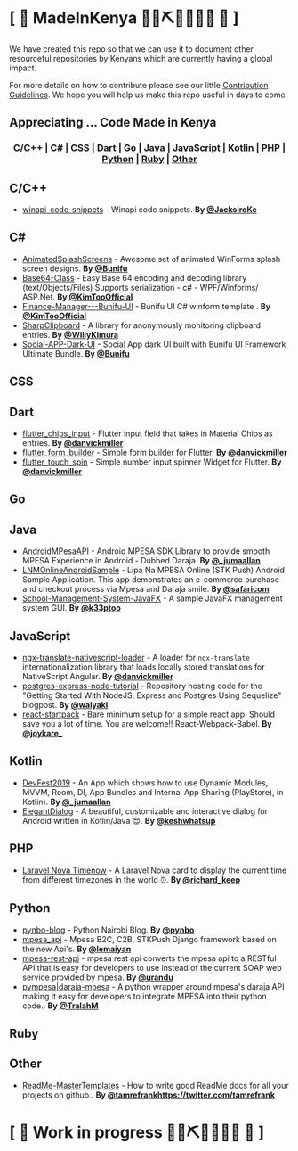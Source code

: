 # \[ 🚧 MadeInKenya 👷‍♀️⛏👷🔧️👷🔧 🚧 \] 

We have created this repo so that we can use it to document other resourceful repositories by Kenyans which are currently having a global impact. 

For more details on how to contribute please see our little [Contribution Guidelines](https://github.com/MadeInKenya/madeinkenya.github.io/blob/master/CONTRIBUTING.MD). We hope you will help us make this repo useful in days to come

## Appreciating ... Code Made in Kenya

### <p align="center"><a href="#C">C/C++</a> | <a href="#C#">C#</a> | <a href="#CSS">CSS</a> | <a href="#Dart">Dart</a> | <a href="#Go">Go</a> | <a href="#Java">Java</a> | <a href="#JavaScript">JavaScript</a> | <a href="#Kotlin">Kotlin</a> | <a href="#PHP">PHP</a> | <a href="#Python">Python</a> | <a href="#Ruby">Ruby</a> | <a href="#Other">Other</a></p>

## <a name="C"> </a>C/C++
* [winapi-code-snippets](https://github.com/JacksiroKe/winapi-code-snippets) - Winapi code snippets. **By [@JacksiroKe](https://twitter.com/JacksiroKe)**

## <a name="C#"> </a>C#
* [AnimatedSplashScreens](https://github.com/bunifu-framework/AnimatedSplashScreens) - Awesome set of animated WinForms splash screen designs. **By [@Bunifu](https://twitter.com/Bunifu)**
* [Base64-Class](https://github.com/KimTooFlex/Base64-Class) - Easy Base 64 encoding and decoding library (text/Objects/Files) Supports serialization - c# - WPF/Winforms/ ASP.Net. **By [@KimTooOfficial](https://twitter.com/KimTooOfficial)**
* [Finance-Manager---Bunifu-UI](https://github.com/KimTooFlex/Finance-Manager---Bunifu-UI) - Bunifu UI C# winform template . **By [@KimTooOfficial](https://twitter.com/KimTooOfficial)**
* [SharpClipboard](https://github.com/Willy-Kimura/SharpClipboard) - A library for anonymously monitoring clipboard entries. **By [@WillyKimura](https://twitter.com/WillyKimura)**
* [Social-APP-Dark-UI](https://github.com/bunifu-framework/Social-APP-Dark-UI) - Social App dark UI built with Bunifu UI Framework Ultimate Bundle. **By [@Bunifu](https://twitter.com/Bunifu)**

## <a name="CSS"> </a>CSS

## <a name="Dart"> </a>Dart
* [flutter_chips_input](https://github.com/danvick/flutter_chips_input) - Flutter input field that takes in Material Chips as entries. **By [@danvickmiller](https://twitter.com/danvickmiller)**
* [flutter_form_builder](https://github.com/danvick/flutter_form_builder) - Simple form builder for Flutter. **By [@danvickmiller](https://twitter.com/danvickmiller)**
* [flutter_touch_spin](https://github.com/danvick/flutter_touch_spin) - Simple number input spinner Widget for Flutter. **By [@danvickmiller](https://twitter.com/danvickmiller)**

## <a name="Go"> </a>Go

## <a name="Java"> </a>Java
* [AndroidMPesaAPI](https://github.com/jumaallan/AndroidMPesaAPI) - Android MPESA SDK Library to provide smooth MPESA Experience in Android - Dubbed Daraja. **By [@_jumaallan](https://twitter.com/_jumaallan)**
* [LNMOnlineAndroidSample](https://github.com/safaricom/LNMOnlineAndroidSample) - Lipa Na MPESA Online (STK Push) Android Sample Application. This app demonstrates an e-commerce purchase and checkout process via Mpesa and Daraja smile. **By [@safaricom](#)**
* [School-Management-System-JavaFX](https://github.com/k33ptoo/School-Management-System-JavaFX) - A sample JavaFX management system GUI. **By [@k33ptoo](https://twitter.com/k33ptoo)**

## <a name="JavaScript"> </a>JavaScript
* [ngx-translate-nativescript-loader](https://github.com/danvick/ngx-translate-nativescript-loader) - A loader for `ngx-translate` internationalization library that loads locally stored translations for NativeScript Angular. **By [@danvickmiller](https://twitter.com/danvickmiller)**
* [postgres-express-node-tutorial](https://github.com/waiyaki/postgres-express-node-tutorial) - Repository hosting code for the "Getting Started With NodeJS, Express and Postgres Using Sequelize" blogpost. **By [@waiyaki](#)**
* [react-startpack](https://github.com/joykare/react-startpack) - Bare minimum setup for a simple react app. Should save you a lot of time. You are welcome!! React-Webpack-Babel. **By [@joykare_](https://twitter.com/joykare_)**

## <a name="Kotlin"> </a>Kotlin
* [DevFest2019](https://github.com/jumaallan/devfest2019) - An App which shows how to use Dynamic Modules, MVVM, Room, DI, App Bundles and Internal App Sharing (PlayStore), in Kotlin). **By [@_jumaallan](https://twitter.com/_jumaallan)**
* [ElegantDialog](https://github.com/muigukenneth/ElegantDialog) - A beautiful, customizable and interactive dialog for Android written in Kotlin/Java 😍. **By [@keshwhatsup](https://twitter.com/keshwhatsup)**

## <a name="PHP"> </a>PHP
* [Laravel Nova Timenow](https://github.com/richardkeep/nova-timenow) - A Laravel Nova card to display the current time from different timezones in the world ⏰. **By [@richard_keep](https://twitter.com/richard_keep)**

## <a name="Python"> </a>Python
* [pynbo-blog](https://github.com/Python-Nairobi/pynbo-blog) - Python Nairobi Blog. **By [@pynbo](http://twitter.com/pynbo/)**
* [mpesa_api](https://github.com/lemaiyan/mpesa_api) - Mpesa B2C, C2B, STKPush Django framework based on the new Api's. **By [@lemaiyan](#)**
* [mpesa-rest-api](https://github.com/urandu/mpesa-rest-api) - mpesa rest api converts the mpesa api to a RESTful API that is easy for developers to use instead of the current SOAP web service provided by mpesa. **By [@urandu](#)**
* [pympesa|daraja-mpesa](https://github.com/TralahM/pympesa) - A python wrapper around mpesa's daraja API making it easy for developers to integrate MPESA into their python code.. **By [@TralahM](https://github.com/TralahM)**

## <a name="Ruby"> </a>Ruby

## <a name="Other"> </a>Other
* [ReadMe-MasterTemplates](https://github.com/tamzi/ReadMe-MasterTemplates) - How to write good ReadMe docs for all your projects on github.. **By [@tamrefrankhttps://twitter.com/tamrefrank](https://twitter.com/tamrefrank)**

# \[ 🚧 Work in progress 👷‍♀️⛏👷🔧️👷🔧 🚧 \]
